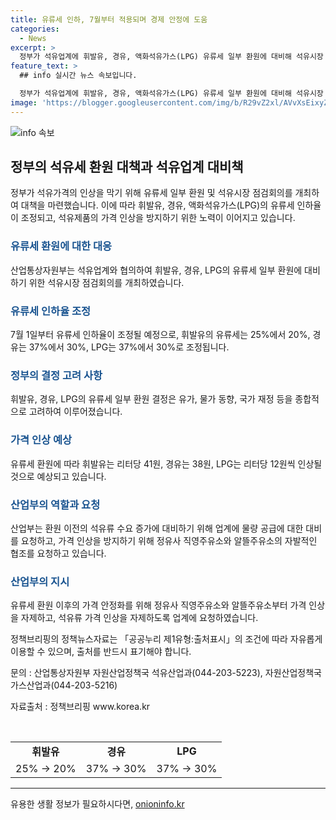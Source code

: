 ```yaml
---
title: 유류세 인하, 7월부터 적용되며 경제 안정에 도움
categories:
  - News
excerpt: >
  정부가 석유업계에 휘발유, 경유, 액화석유가스(LPG) 유류세 일부 환원에 대비해 석유시장 점검회의를 개최했다. 유류세 환원으로 휘발유는 리터당 41원, 경유는 38원, LPG는 리터당 12원 인상 예상. 산업부는 석유류 수요 증가에 대비해 물량 공급에 차질 없도록 업계에 당부하고, 가격 안정화를 위해 협조를 요청. 윤창현 산업부 국장은 국제 석유시장의 불안정성과 여름철 여행수요 등을 감안하여 업계의 적극적 노력을 요청했다.
feature_text: >
  ## info 실시간 뉴스 속보입니다.

  정부가 석유업계에 휘발유, 경유, 액화석유가스(LPG) 유류세 일부 환원에 대비해 석유시장 점검회의를 개최했다. 유류세 환원으로 휘발유는 리터당 41원, 경유는 38원, LPG는 리터당 12원 인상 예상. 산업부는 석유류 수요 증가에 대비해 물량 공급에 차질 없도록 업계에 당부하고, 가격 안정화를 위해 협조를 요청. 윤창현 산업부 국장은 국제 석유시장의 불안정성과 여름철 여행수요 등을 감안하여 업계의 적극적 노력을 요청했다.
image: 'https://blogger.googleusercontent.com/img/b/R29vZ2xl/AVvXsEixyZcFfHzMRdzZMjFBmAUKJYCLCGyLL1o632UiGVXcaFdKo_bkvkuCioo0uUKlGfBVcT3P84aROyZIXSBEx3Aw5nCQ3pTgDom1WDC4m8eifvWiAmWEEVb4x6G_l8C0QH225ldMjyaFvpxGEBGNO37VmDTDMHGhJPq73UglMfDca1-0aw/s1600/blogspot.png'
---
```


<p><img src="https://blogger.googleusercontent.com/img/b/R29vZ2xl/AVvXsEixyZcFfHzMRdzZMjFBmAUKJYCLCGyLL1o632UiGVXcaFdKo_bkvkuCioo0uUKlGfBVcT3P84aROyZIXSBEx3Aw5nCQ3pTgDom1WDC4m8eifvWiAmWEEVb4x6G_l8C0QH225ldMjyaFvpxGEBGNO37VmDTDMHGhJPq73UglMfDca1-0aw/s1600/blogspot.png" alt="info 속보" /></p>

<h2 data-ke-size="size26">정부의 석유세 환원 대책과 석유업계 대비책</h2>

<p data-ke-size="size16">정부가 석유가격의 인상을 막기 위해 유류세 일부 환원 및 석유시장 점검회의를 개최하여 대책을 마련했습니다. 이에 따라 휘발유, 경유, 액화석유가스(LPG)의 유류세 인하율이 조정되고, 석유제품의 가격 인상을 방지하기 위한 노력이 이어지고 있습니다.</p>

<h3><b><span style="color: #1a5490;">유류세 환원에 대한 대응</span></b></h3>

<p data-ke-size="size16">산업통상자원부는 석유업계와 협의하여 휘발유, 경유, LPG의 유류세 일부 환원에 대비하기 위한 석유시장 점검회의를 개최하였습니다.</p>

<h3><b><span style="color: #1a5490;">유류세 인하율 조정</span></b></h3>

<p data-ke-size="size16">7월 1일부터 유류세 인하율이 조정될 예정으로, 휘발유의 유류세는 25%에서 20%, 경유는 37%에서 30%, LPG는 37%에서 30%로 조정됩니다.</p>

<h3><b><span style="color: #1a5490;">정부의 결정 고려 사항</span></b></h3>

<p data-ke-size="size16">휘발유, 경유, LPG의 유류세 일부 환원 결정은 유가, 물가 동향, 국가 재정 등을 종합적으로 고려하여 이루어졌습니다.</p>

<h3><b><span style="color: #1a5490;">가격 인상 예상</span></b></h3>

<p data-ke-size="size16">유류세 환원에 따라 휘발유는 리터당 41원, 경유는 38원, LPG는 리터당 12원씩 인상될 것으로 예상되고 있습니다.</p>

<h3><b><span style="color: #1a5490;">산업부의 역할과 요청</span></b></h3>

<p data-ke-size="size16">산업부는 환원 이전의 석유류 수요 증가에 대비하기 위해 업계에 물량 공급에 대한 대비를 요청하고, 가격 인상을 방지하기 위해 정유사 직영주유소와 알뜰주유소의 자발적인 협조를 요청하고 있습니다.</p>

<h3><b><span style="color: #1a5490;">산업부의 지시</span></b></h3>

<p data-ke-size="size16">유류세 환원 이후의 가격 안정화를 위해 정유사 직영주유소와 알뜰주유소부터 가격 인상을 자제하고, 석유류 가격 인상을 자제하도록 업계에 요청하였습니다.</p>

<p data-ke-size="size16">정책브리핑의 정책뉴스자료는 「공공누리 제1유형:출처표시」의 조건에 따라 자유롭게 이용할 수 있으며, 출처를 반드시 표기해야 합니다.</p>

<p data-ke-size="size16">문의 : 산업통상자원부 자원산업정책국 석유산업과(044-203-5223), 자원산업정책국 가스산업과(044-203-5216)</p>

<p data-ke-size="size16">자료출처 : 정책브리핑 www.korea.kr</p>

<p data-ke-size="size16">&nbsp;</p>

<table style="width: 100%;" data-ke-size="size16">
    <tbody>
        <tr>
            <td style="text-align: center; height: 17px;"><b>휘발유</b></td>
            <td style="text-align: center; height: 17px;"><b>경유</b></td>
            <td style="text-align: center; height: 17px;"><b>LPG</b></td>
        </tr>
        <tr>
            <td style="text-align: center; height: 17px;">25% → 20%</td>
            <td style="text-align: center; height: 17px;">37% → 30%</td>
            <td style="text-align: center; height: 17px;">37% → 30%</td>
        </tr>
    </tbody>
</table>

<p><hr data-ke-size="size16"></p>
유용한 생활 정보가 필요하시다면, <a href="https://onioninfo.kr" rel="dofollow">onioninfo.kr</a>


